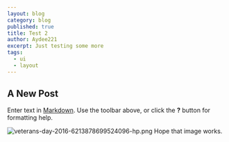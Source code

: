 ```yaml
---
layout: blog
category: blog
published: true
title: Test 2
author: Aydee221
excerpt: Just testing some more
tags:
  - ui
  - layout
---
```

## A New Post

Enter text in [Markdown](http://daringfireball.net/projects/markdown/). Use the toolbar above, or click the **?** button for formatting help.

![veterans-day-2016-6213878699524096-hp.png]({{site.baseurl}}/img/veterans-day-2016-6213878699524096-hp.png)
Hope that image works.
